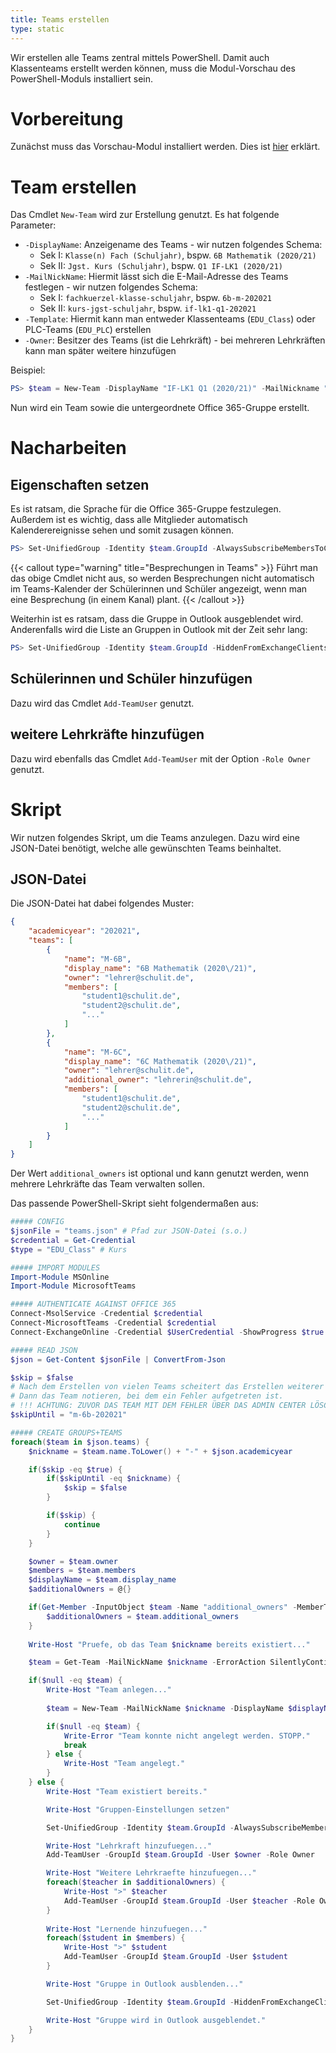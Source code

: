 ```yaml
---
title: Teams erstellen
type: static
---
```


Wir erstellen alle Teams zentral mittels PowerShell. Damit auch Klassenteams erstellt werden können, muss die Modul-Vorschau des PowerShell-Moduls installiert sein.

<!--more-->

# Vorbereitung

Zunächst muss das Vorschau-Modul installiert werden. Dies ist [hier](../install-teams-preview) erklärt.

# Team erstellen

Das Cmdlet `New-Team` wird zur Erstellung genutzt. Es hat folgende Parameter:

* `-DisplayName`: Anzeigename des Teams - wir nutzen folgendes Schema:
    * Sek I: `Klasse(n) Fach (Schuljahr)`, bspw. `6B Mathematik (2020/21)`
    * Sek II: `Jgst. Kurs (Schuljahr)`, bspw. `Q1 IF-LK1 (2020/21)`
* `-MailNickName`: Hiermit lässt sich die E-Mail-Adresse des Teams festlegen - wir nutzen folgendes Schema:
    * Sek I: `fachkuerzel-klasse-schuljahr`, bspw. `6b-m-202021`
    * Sek II: `kurs-jgst-schuljahr`, bspw. `if-lk1-q1-202021`
* `-Template`: Hiermit kann man entweder Klassenteams (`EDU_Class`) oder PLC-Teams (`EDU_PLC`) erstellen
* `-Owner`: Besitzer des Teams (ist die Lehrkräft) - bei mehreren Lehrkräften kann man später weitere hinzufügen

Beispiel:

```powershell
PS> $team = New-Team -DisplayName "IF-LK1 Q1 (2020/21)" -MailNickname "if-lk1-q1-202021" -Owner "lehrer@schulit.de" -Tempalte "EDU_Class"
```

Nun wird ein Team sowie die untergeordnete Office 365-Gruppe erstellt.

# Nacharbeiten

## Eigenschaften setzen

Es ist ratsam, die Sprache für die Office 365-Gruppe festzulegen. Außerdem ist es wichtig, dass alle Mitglieder automatisch Kalenderereignisse sehen und somit zusagen können.

```powershell
PS> Set-UnifiedGroup -Identity $team.GroupId -AlwaysSubscribeMembersToCalendarEvents -AutoSubscribeNewMembers -Language "de-DE"
```

{{< callout type="warning" title="Besprechungen in Teams" >}}
    Führt man das obige Cmdlet nicht aus, so werden Besprechungen nicht automatisch im Teams-Kalender der Schülerinnen und Schüler angezeigt, wenn man eine Besprechung (in einem Kanal) plant.
{{< /callout >}}

Weiterhin ist es ratsam, dass die Gruppe in Outlook ausgeblendet wird. Anderenfalls wird die Liste an Gruppen in Outlook mit der Zeit sehr lang:

```powershell
PS> Set-UnifiedGroup -Identity $team.GroupId -HiddenFromExchangeClientsEnabled:$true
```

## Schülerinnen und Schüler hinzufügen

Dazu wird das Cmdlet `Add-TeamUser` genutzt.

## weitere Lehrkräfte hinzufügen

Dazu wird ebenfalls das Cmdlet `Add-TeamUser` mit der Option `-Role Owner` genutzt.

# Skript

Wir nutzen folgendes Skript, um die Teams anzulegen. Dazu wird eine JSON-Datei benötigt, welche alle gewünschten Teams beinhaltet. 

## JSON-Datei

Die JSON-Datei hat dabei folgendes Muster:

```json
{
    "academicyear": "202021",
    "teams": [
        {
            "name": "M-6B",
            "display_name": "6B Mathematik (2020\/21)",
            "owner": "lehrer@schulit.de",
            "members": [
                "student1@schulit.de",
                "student2@schulit.de",
                "..."
            ]
        },
        {
            "name": "M-6C",
            "display_name": "6C Mathematik (2020\/21)",
            "owner": "lehrer@schulit.de",
            "additional_owner": "lehrerin@schulit.de",
            "members": [
                "student1@schulit.de",
                "student2@schulit.de",
                "..."
            ]
        }
    ]
}
```

Der Wert `additional_owners` ist optional und kann genutzt werden, wenn mehrere Lehrkräfte das Team verwalten sollen.

Das passende PowerShell-Skript sieht folgendermaßen aus:

```powershell
##### CONFIG
$jsonFile = "teams.json" # Pfad zur JSON-Datei (s.o.)
$credential = Get-Credential
$type = "EDU_Class" # Kurs

##### IMPORT MODULES
Import-Module MSOnline
Import-Module MicrosoftTeams

##### AUTHENTICATE AGAINST OFFICE 365
Connect-MsolService -Credential $credential
Connect-MicrosoftTeams -Credential $credential
Connect-ExchangeOnline -Credential $UserCredential -ShowProgress $true

##### READ JSON
$json = Get-Content $jsonFile | ConvertFrom-Json

$skip = $false
# Nach dem Erstellen von vielen Teams scheitert das Erstellen weiterer Teams
# Dann das Team notieren, bei dem ein Fehler aufgetreten ist.
# !!! ACHTUNG: ZUVOR DAS TEAM MIT DEM FEHLER ÜBER DAS ADMIN CENTER LÖSCHEN!!!
$skipUntil = "m-6b-202021"

##### CREATE GROUPS+TEAMS
foreach($team in $json.teams) {
    $nickname = $team.name.ToLower() + "-" + $json.academicyear

    if($skip -eq $true) {
        if($skipUntil -eq $nickname) {
            $skip = $false
        }

        if($skip) {
            continue
        }
    }

    $owner = $team.owner 
    $members = $team.members
    $displayName = $team.display_name
    $additionalOwners = @{}

    if(Get-Member -InputObject $team -Name "additional_owners" -MemberType Properties) {
        $additionalOwners = $team.additional_owners
    }
    
    Write-Host "Pruefe, ob das Team $nickname bereits existiert..."

    $team = Get-Team -MailNickName $nickname -ErrorAction SilentlyContinue

    if($null -eq $team) {
        Write-Host "Team anlegen..."
        
        $team = New-Team -MailNickName $nickname -DisplayName $displayName -Template $type -Owner $owner

        if($null -eq $team) {
            Write-Error "Team konnte nicht angelegt werden. STOPP."
            break
        } else {
            Write-Host "Team angelegt."
        }
    } else {
        Write-Host "Team existiert bereits."

        Write-Host "Gruppen-Einstellungen setzen"

        Set-UnifiedGroup -Identity $team.GroupId -AlwaysSubscribeMembersToCalendarEvents -AutoSubscribeNewMembers -Language "de-DE"

        Write-Host "Lehrkraft hinzufuegen..."
        Add-TeamUser -GroupId $team.GroupId -User $owner -Role Owner

        Write-Host "Weitere Lehrkraefte hinzufuegen..."
        foreach($teacher in $additionalOwners) {
            Write-Host ">" $teacher
            Add-TeamUser -GroupId $team.GroupId -User $teacher -Role Owner
        }
        
        Write-Host "Lernende hinzufuegen..."
        foreach($student in $members) {
            Write-Host ">" $student
            Add-TeamUser -GroupId $team.GroupId -User $student
        }

        Write-Host "Gruppe in Outlook ausblenden..."

        Set-UnifiedGroup -Identity $team.GroupId -HiddenFromExchangeClientsEnabled:$true

        Write-Host "Gruppe wird in Outlook ausgeblendet."
    }
}
```
